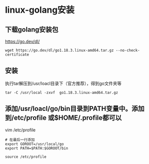 # linux-golang安装

## 下载golang安装包

https://go.dev/dl/

```
wget https://go.dev/dl/go1.18.3.linux-amd64.tar.gz --no-check-certificate
```

## 安装

执行tar解压到/usr/loacl目录下（官方推荐），得到go文件夹等
```
tar -C /usr/local -zxvf  go1.18.3.linux-amd64.tar.gz
```


## 添加/usr/loacl/go/bin目录到PATH变量中。添加到/etc/profile 或$HOME/.profile都可以


vim /etc/profile
```
# 在最后一行添加
export GOROOT=/usr/local/go
export PATH=$PATH:$GOROOT/bin
```

```
source /etc/profile
```

